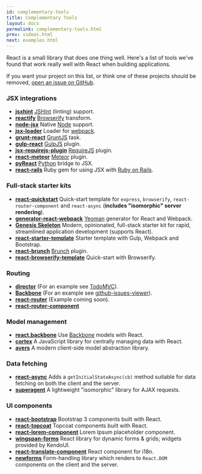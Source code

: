 ```yaml
---
id: complementary-tools
title: Complementary Tools
layout: docs
permalink: complementary-tools.html
prev: videos.html
next: examples.html
---
```


React is a small library that does one thing well. Here's a list of tools we've found that work really well with React when building applications.

If you want your project on this list, or think one of these projects should be removed, [open an issue on GitHub](https://github.com/facebook/react/issues/new).

### JSX integrations

  * **[jsxhint](https://npmjs.org/package/jsxhint)** [JSHint](http://jshint.com/) (linting) support.
  * **[reactify](https://npmjs.org/package/reactify)** [Browserify](http://browserify.org/) transform.
  * **[node-jsx](https://npmjs.org/package/node-jsx)** Native [Node](http://nodejs.org/) support.
  * **[jsx-loader](https://npmjs.org/package/jsx-loader)** Loader for [webpack](http://webpack.github.io/).
  * **[grunt-react](https://npmjs.org/package/grunt-react)** [GruntJS](http://gruntjs.com/) task.
  * **[gulp-react](https://npmjs.org/package/gulp-react)** [GulpJS](http://gulpjs.com/) plugin.
  * **[jsx-requirejs-plugin](https://github.com/philix/jsx-requirejs-plugin)** [RequireJS](http://requirejs.org/) plugin.
  * **[react-meteor](https://github.com/benjamn/react-meteor)** [Meteor](http://www.meteor.com/) plugin.
  * **[pyReact](https://github.com/facebook/react-python)** [Python](http://www.python.org/) bridge to JSX.
  * **[react-rails](https://github.com/facebook/react-rails)** Ruby gem for using JSX with [Ruby on Rails](http://rubyonrails.org/).

### Full-stack starter kits

  * **[react-quickstart](https://github.com/andreypopp/react-quickstart)** Quick-start template for `express`, `browserify`, `react-router-component` and `react-async` (**includes "isomorphic" server rendering**).
  * **[generator-react-webpack](https://github.com/newtriks/generator-react-webpack)** [Yeoman](http://yeoman.io/) generator for React and Webpack.
  * **[Genesis Skeleton](http://genesis-skeleton.com/)** Modern, opinionated, full-stack starter kit for rapid, streamlined application development (supports React).
  * **[react-starter-template](https://github.com/johnthethird/react-starter-template)** Starter template with Gulp, Webpack and Bootstrap.
  * **[react-brunch](https://npmjs.org/package/react-brunch)** [Brunch](http://brunch.io/) plugin.
  * **[react-browserify-template](https://github.com/petehunt/react-browserify-template)** Quick-start with Browserify.

### Routing

  * **[director](https://github.com/flatiron/director)** (For an example see [TodoMVC](https://github.com/tastejs/todomvc/blob/gh-pages/architecture-examples/react/js/app.jsx#L29)).
  * **[Backbone](http://backbonejs.org/)** (For an example see [github-issues-viewer](https://github.com/jaredly/github-issues-viewer)).
  * **[react-router](https://github.com/jaredly/react-router)** (Example coming soon).
  * **[react-router-component](http://andreypopp.viewdocs.io/react-router-component)**

### Model management

  * **[react.backbone](https://github.com/usepropeller/react.backbone)** Use [Backbone](http://backbonejs.org) models with React.
  * **[cortex](https://github.com/mquan/cortex/)** A JavaScript library for centrally managing data with React.
  * **[avers](https://github.com/wereHamster/avers)** A modern client-side model abstraction library.

### Data fetching

  * **[react-async](http://andreypopp.viewdocs.io/react-async)** Adds a `getInitialStateAsync(cb)` method suitable for data fetching on both the client and the server.
  * **[superagent](http://visionmedia.github.io/superagent/)** A lightweight "isomorphic" library for AJAX requests.

### UI components

  * **[react-bootstrap](https://github.com/stevoland/react-bootstrap)** Bootstrap 3 components built with React.
  * **[react-topcoat](https://github.com/plaxdan/react-topcoat)** Topcoat components built with React.
  * **[react-lorem-component](https://github.com/martinandert/react-lorem-component)** Lorem Ipsum placeholder component.
  * **[wingspan-forms](https://github.com/wingspan/wingspan-forms)** React library for dynamic forms & grids; widgets provided by KendoUI.
  * **[react-translate-component](https://github.com/martinandert/react-translate-component)** React component for i18n.
  * **[newforms](http://newforms.readthedocs.org/en/latest/)** Form-handling library which renders to `React.DOM` components on the client and the server.

